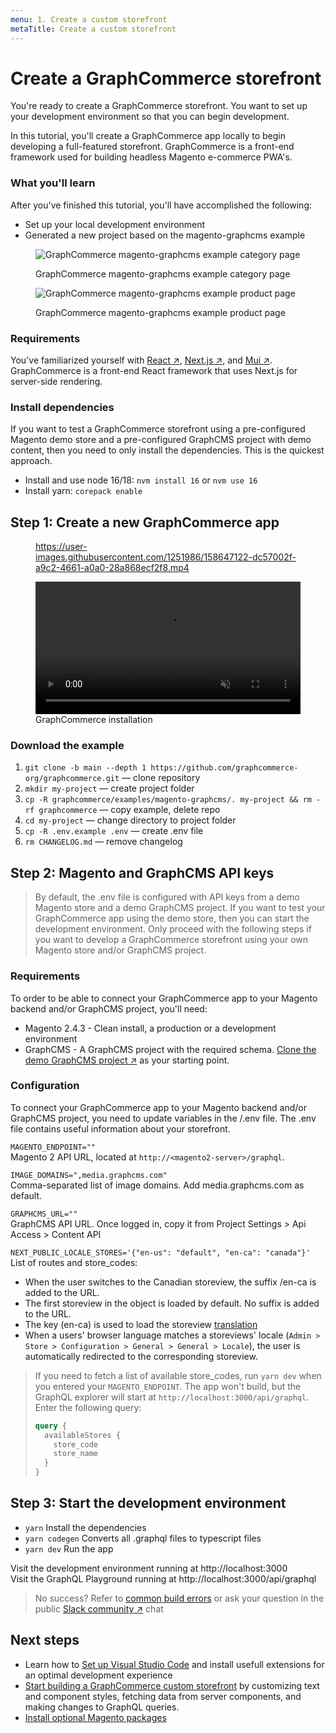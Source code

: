 ```yaml
---
menu: 1. Create a custom storefront
metaTitle: Create a custom storefront
---
```


# Create a GraphCommerce storefront

You're ready to create a GraphCommerce storefront. You want to set up your
development environment so that you can begin development.

In this tutorial, you'll create a GraphCommerce app locally to begin developing
a full-featured storefront. GraphCommerce is a front-end framework used for
building headless Magento e-commerce PWA's.

### What you'll learn

After you've finished this tutorial, you'll have accomplished the following:

- Set up your local development environment
- Generated a new project based on the magento-graphcms example

<figure>

![GraphCommerce magento-graphcms example category page](https://user-images.githubusercontent.com/1251986/157831693-7ef3a2fb-779c-406e-8dd6-b984135ec58c.png)

 <figcaption>GraphCommerce magento-graphcms example category page</figcaption>
</figure>

<figure>

![GraphCommerce magento-graphcms example product page](https://user-images.githubusercontent.com/1251986/157831746-461cd0cf-8671-4780-bafc-ae853f3f93da.png)

 <figcaption>GraphCommerce magento-graphcms example product page</figcaption>
</figure>

### Requirements

You've familiarized yourself with
[React ↗](https://reactjs.org/docs/getting-started.html),
[Next.js ↗](https://nextjs.org/docs/getting-started), and
[Mui ↗](https://mui.com/getting-started/installation/). GraphCommerce is a
front-end React framework that uses Next.js for server-side rendering.

### Install dependencies

If you want to test a GraphCommerce storefront using a pre-configured Magento
demo store and a pre-configured GraphCMS project with demo content, then you
need to only install the dependencies. This is the quickest approach.

- Install and use node 16/18: `nvm install 16` or `nvm use 16`
- Install yarn: `corepack enable`

## Step 1: Create a new GraphCommerce app

<figure>

https://user-images.githubusercontent.com/1251986/158647122-dc57002f-a9c2-4661-a0a0-28a868ecf2f8.mp4

<video width="100%" controls autoPlay loop muted playsInline>
<source src="https://user-images.githubusercontent.com/1251986/158647122-dc57002f-a9c2-4661-a0a0-28a868ecf2f8.mp4" type="video/mp4"/>
</video>

  <figcaption>GraphCommerce installation</figcaption>
</figure>

### Download the example

1. `git clone -b main --depth 1 https://github.com/graphcommerce-org/graphcommerce.git`
   — clone repository
2. `mkdir my-project` — create project folder
3. `cp -R graphcommerce/examples/magento-graphcms/. my-project && rm -rf graphcommerce`
   — copy example, delete repo
4. `cd my-project` — change directory to project folder
5. `cp -R .env.example .env` — create .env file
6. `rm CHANGELOG.md` — remove changelog

## Step 2: Magento and GraphCMS API keys

> By default, the .env file is configured with API keys from a demo Magento
> store and a demo GraphCMS project. If you want to test your GraphCommerce app
> using the demo store, then you can start the development environment. Only
> proceed with the following steps if you want to develop a GraphCommerce
> storefront using your own Magento store and/or GraphCMS project.

### Requirements

To order to be able to connect your GraphCommerce app to your Magento backend
and/or GraphCMS project, you'll need:

- Magento 2.4.3 - Clean install, a production or a development environment
- GraphCMS - A GraphCMS project with the required schema.
  [Clone the demo GraphCMS project ↗](https://app.graphcms.com/clone/caddaa93cfa9436a9e76ae9c0F34d257)
  as your starting point.

### Configuration

To connect your GraphCommerce app to your Magento backend and/or GraphCMS
project, you need to update variables in the /.env file. The .env file contains
useful information about your storefront.

`MAGENTO_ENDPOINT=""`  
Magento 2 API URL, located at `http://<magento2-server>/graphql`.

`IMAGE_DOMAINS=",media.graphcms.com"`  
Comma-separated list of image domains. Add media.graphcms.com as default.

`GRAPHCMS_URL=""`  
GraphCMS API URL. Once logged in, copy it from Project Settings > Api Access >
Content API

`NEXT_PUBLIC_LOCALE_STORES='{"en-us": "default", "en-ca": "canada"}'`  
List of routes and store_codes:

- When the user switches to the Canadian storeview, the suffix /en-ca is added
  to the URL.
- The first storeview in the object is loaded by default. No suffix is added to
  the URL.
- The key (en-ca) is used to load the storeview
  [translation](../framework/translations.md)
- When a users' browser language matches a storeviews' locale
  (`Admin > Store > Configuration > General > General > Locale`), the user is
  automatically redirected to the corresponding storeview.

> If you need to fetch a list of available store_codes, run `yarn dev` when you
> entered your `MAGENTO_ENDPOINT`. The app won't build, but the GraphQL explorer
> will start at `http://localhost:3000/api/graphql`. Enter the following query:
>
> ```graphql {3-4}
> query {
>   availableStores {
>     store_code
>     store_name
>   }
> }
> ```

## Step 3: Start the development environment

- `yarn` Install the dependencies
- `yarn codegen` Converts all .graphql files to typescript files
- `yarn dev` Run the app

Visit the development environment running at http://localhost:3000  
Visit the GraphQL Playground running at http://localhost:3000/api/graphql

> No success? Refer to [common build errors](../framework/troubleshooting.md) or
> ask your question in the public
> [Slack community ↗](https://join.slack.com/t/graphcommerce/shared_invite/zt-11rmgq1ad-F~0daNtKcSvtcC4eQRzjeQ)
> chat

## Next steps

- Learn how to [Set up Visual Studio Code](../getting-started/vscode.md) and
  install usefull extensions for an optimal development experience
- [Start building a GraphCommerce custom storefront](../getting-started/start-building.md)
  by customizing text and component styles, fetching data from server
  components, and making changes to GraphQL queries.
- [Install optional Magento packages](../magento/readme.md)
